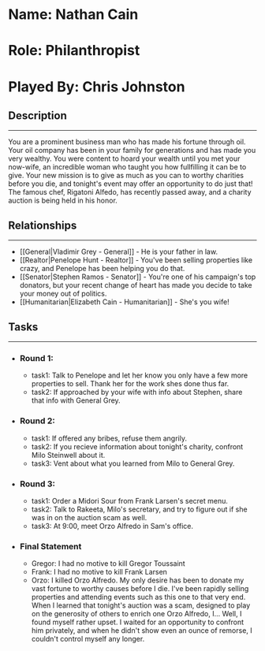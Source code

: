 # Name: Nathan Cain
# Role: Philanthropist
# Played By: Chris Johnston

## Description
---
You are a prominent business man who has made his fortune through oil. Your oil company has been in your family for generations and has made you very wealthy. You were content to hoard your wealth until you met your now-wife, an incredible woman who taught you how fullfilling it can be to give. Your new mission is to give as much as you can to worthy charities before you die, and tonight's event may offer an opportunity to do just that! The famous chef, Rigatoni Alfedo, has recently passed away, and a charity auction is being held in his honor.

## Relationships
---
- [[General|Vladimir Grey - General]] - He is your father in law.
- [[Realtor|Penelope Hunt - Realtor]] - You've been selling properties like crazy, and Penelope has been helping you do that.
- [[Senator|Stephen Ramos - Senator]] - You're one of his campaign's top donators, but your recent change of heart has made you decide to take your money out of politics.
- [[Humanitarian|Elizabeth Cain - Humanitarian]] - She's you wife!

## Tasks
___
- ### Round 1: 
	- task1: Talk to Penelope and let her know you only have a few more properties to sell. Thank her for the work shes done thus far.
	- task2: If approached by your wife with info about Stephen, share that info with General Grey.
- ### Round 2:
	- task1: If offered any bribes, refuse them angrily.
	- task2: If you recieve information about tonight's charity, confront Milo Steinwell about it.
	- task3: Vent about what you learned from Milo to General Grey.
- ### Round 3:
	- task1: Order a Midori Sour from Frank Larsen's secret menu.
	- task2: Talk to Rakeeta, Milo's secretary, and try to figure out if she was in on the auction scam as well.
	- task3: At 9:00, meet Orzo Alfredo in Sam's office.
- ### Final Statement
	- Gregor: I had no motive to kill Gregor Toussaint
	- Frank: I had no motive to kill Frank Larsen
	- Orzo: I killed Orzo Alfredo. My only desire has been to donate my vast fortune to worthy causes before I die. I've been rapidly selling properties and attending events such as this one to that very end. When I learned that tonight's auction was a scam, designed to play on the generosity of others to enrich one Orzo Alfredo, I... Well, I found myself rather upset. I waited for an opportunity to confront him privately, and when he didn't show even an ounce of remorse, I couldn't control myself any longer.